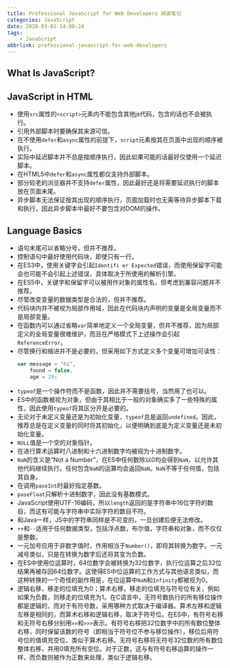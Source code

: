 ```yaml
---
title: Professional JavaScript for Web Developers 阅读笔记
categories: JavaScript
date: 2020-03-01 14:00:24
tags:
    - JavaScript
abbrlink: professional-javascript-for-web-developers
---
```


## What Is JavaScript?

## JavaScript in HTML
* 使用`src`属性的`<script>`元素内不能包含其他js代码，包含的话也不会被执行。
* 引用外部脚本时要确保其来源可信。
* 在不使用`defer`和`async`属性的前提下，`script`元素按其在页面中出现的顺序被执行。
* 实际中延迟脚本并不总是按顺序执行，因此如果可能的话最好仅使用一个延迟脚本。
* 在HTML5中`defer`和`async`属性都仅支持外部脚本。
* 部分较老的浏览器并不支持`defer`属性，因此最好还是将需要延迟执行的脚本放在页面末尾。
* 异步脚本无法保证按其出现的顺序执行，页面加载时也无需等待异步脚本下载和执行，因此异步脚本中最好不要包含对DOM的操作。

## Language Basics
* 语句末尾可以省略分号，但并不推荐。
* 控制语句中最好使用代码块，即使只有一行。
* 在ES3中，使用关键字会引起`Identifi er Expected`错误，而使用保留字可能会也可能不会引起上述错误，具体取决于所使用的解析引擎。
* 在ES5中，关键字和保留字可以被用作对象的属性名，但考虑到兼容问题并不推荐。
* 尽管改变变量的数据类型是合法的，但并不推荐。
* 代码块内并不被视为局部作用域，因此在代码块内声明的变量是全局变量而不是局部变量。
* 在函数内可以通过省略`var`简单地定义一个全局变量，但并不推荐，因为局部定义的全局变量很难维护，而且在严格模式下上述操作会引起`ReferenceError`。
* 尽管换行和缩进并不是必要的，但采用如下方式定义多个变量可增加可读性：
    ```js
    var message = "hi",
        found = false,
        age = 29;
    ```
* `typeof`是一个操作符而不是函数，因此并不需要括号，当然用了也可以。
* ES中的函数被视为对象，但由于其相比于一般的对象确实多了一些特殊的属性，因此使用`typeof`将其区分开是必要的。
* 无论对于未定义变量还是为初始化变量，`typeof`总是返回`undefined`。因此，推荐总是在定义变量的同时将其初始化，以便明确到底是为定义变量还是未初始化变量。
* `NULL`值是一个空的对象指针。
* 在进行算术运算时八进制和十六进制数字均被视为十进制数字。
* `NaN`的含义是“Not a Number”，在ES中任何数除以0均会得到`NaN`，以允许其他代码继续执行。任何包含`NaN`的运算均会返回`NaN`。`NaN`不等于任何值，包括其自身。
* 在调用`paseInt`时最好指定基数。
* `paseFloat`只解析十进制数字，因此没有基数模式。
* JavaScript使用UTF-16编码，所以`length`返回的是字符串中16位字符的数目，而这有可能与字符串中实际字符的数目不符。
* 和Java一样，JS中的字符串同样是不可变的，一旦创建后便无法修改。
* `++`和`--`适用于任何数据类型，包括浮点数，布尔值，字符串和对象，而不仅仅是整数。
* 一元加号应用于非数字值时，作用相当于`Number()`，即将其转换为数字。一元减号类似，只是在转换为数字后还将其变为负数。
* 在ES中使用位运算时，64位数字会被转换为32位数字，执行位运算之后32位结果再被存回64位数字。这使得ES中位运算的工作方式与其他语言类似，而这种转换的一个奇怪的副作用是，在位运算中`NaN`和`Infinity`都被视为0。
* 逻辑右移，移走的位填充为0；算术右移，移走的位填充与符号位有关，例如如果为负数，则移走的位填充为1。在C语言中，无符号数执行的所有移位操作都是逻辑的，而对于有符号数，采用哪种方式取决于编译器。算术左移和逻辑左移是相同的，而算术右移和逻辑右移，取决于符号位。在ES中，有符号右移和无符号右移分别用`>>`和`>>>`表示。有符号右移把32位数字中的所有数位整体右移，同时保留该数的符号（即相当于符号位不参与移位操作），移位后用符号位的值填充空位，类似于算术右移。无符号右移将无符号32位数的所有数位整体右移，并用0填充所有空位。对于正数，这与有符号右移运算的操作一样，而负数则被作为正数来处理，类似于逻辑右移。